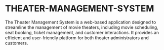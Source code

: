 # THEATER-MANAGEMENT-SYSTEM
The Theater Management System is a web-based application designed to streamline the management of movie theaters, including movie scheduling, seat booking, ticket management, and customer interactions. It provides an efficient and user-friendly platform for both theater administrators and customers.
